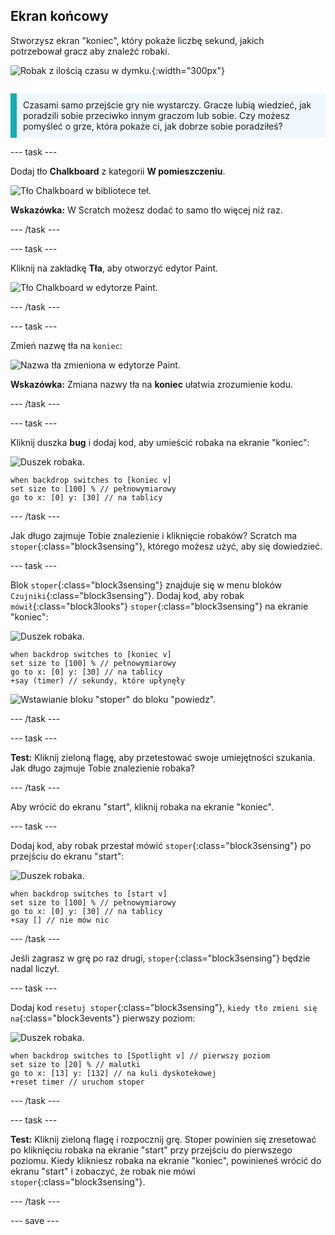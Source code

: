 ## Ekran końcowy

<div style="display: flex; flex-wrap: wrap">
<div style="flex-basis: 200px; flex-grow: 1; margin-right: 15px;">
Stworzysz ekran "koniec", który pokaże liczbę sekund, jakich potrzebował gracz aby znaleźć robaki. 
</div>
<div>

![Robak z ilością czasu w dymku.](images/end-screen.png){:width="300px"}

</div>
</div>

<p style="border-left: solid; border-width:10px; border-color: #0faeb0; background-color: aliceblue; padding: 10px;">
Czasami samo przejście gry nie wystarczy. Gracze lubią wiedzieć, jak poradzili sobie przeciwko innym graczom lub sobie. Czy możesz pomyśleć o grze, która pokaże ci, jak dobrze sobie poradziłeś?</p>

--- task ---

Dodaj tło **Chalkboard** z kategorii **W pomieszczeniu**.

![Tło Chalkboard w bibliotece teł.](images/chalkboard.png)

**Wskazówka:** W Scratch możesz dodać to samo tło więcej niż raz.

--- /task ---

--- task ---

Kliknij na zakładkę **Tła**, aby otworzyć edytor Paint.

![Tło Chalkboard w edytorze Paint.](images/chalkboard2-paint.png)

--- /task ---

--- task ---

Zmień nazwę tła na `koniec`:

![Nazwa tła zmieniona w edytorze Paint.](images/end-screen-name.png)

**Wskazówka:** Zmiana nazwy tła na **koniec** ułatwia zrozumienie kodu.

--- /task ---

--- task ---

Kliknij duszka **bug** i dodaj kod, aby umieścić robaka na ekranie "koniec":

![Duszek robaka.](images/bug-sprite.png)

```blocks3
when backdrop switches to [koniec v]
set size to [100] % // pełnowymiarowy
go to x: [0] y: [30] // na tablicy
```

--- /task ---

Jak długo zajmuje Tobie znalezienie i kliknięcie robaków? Scratch ma `stoper`{:class="block3sensing"}, którego możesz użyć, aby się dowiedzieć.

--- task ---

Blok `stoper`{:class="block3sensing"} znajduje się w menu bloków `Czujniki`{:class="block3sensing"}. Dodaj kod, aby robak `mówił`{:class="block3looks"} `stoper`{:class="block3sensing"} na ekranie "koniec":

![Duszek robaka.](images/bug-sprite.png)

```blocks3
when backdrop switches to [koniec v]
set size to [100] % // pełnowymiarowy
go to x: [0] y: [30] // na tablicy
+say (timer) // sekundy, które upłynęły
```

![Wstawianie bloku "stoper" do bloku "powiedz".](images/inserting-blocks.gif)

--- /task ---

--- task ---

**Test:** Kliknij zieloną flagę, aby przetestować swoje umiejętności szukania. Jak długo zajmuje Tobie znalezienie robaka?

--- /task ---

Aby wrócić do ekranu "start", kliknij robaka na ekranie "koniec".

--- task ---

Dodaj kod, aby robak przestał mówić `stoper`{:class="block3sensing"} po przejściu do ekranu "start":

![Duszek robaka.](images/bug-sprite.png)

```blocks3
when backdrop switches to [start v]
set size to [100] % // pełnowymiarowy
go to x: [0] y: [30] // na tablicy
+say [] // nie mów nic
```

--- /task ---

Jeśli zagrasz w grę po raz drugi, `stoper`{:class="block3sensing"} będzie nadal liczył.

--- task ---

Dodaj kod `resetuj stoper`{:class="block3sensing"}, `kiedy tło zmieni się na`{:class="block3events"} pierwszy poziom:

![Duszek robaka.](images/bug-sprite.png)

```blocks3
when backdrop switches to [Spotlight v] // pierwszy poziom
set size to [20] % // malutki
go to x: [13] y: [132] // na kuli dyskotekowej
+reset timer // uruchom stoper
```

--- /task ---

--- task ---

**Test:** Kliknij zieloną flagę i rozpocznij grę. Stoper powinien się zresetować po kliknięciu robaka na ekranie "start" przy przejściu do pierwszego poziomu. Kiedy klikniesz robaka na ekranie "koniec", powinieneś wrócić do ekranu "start" i zobaczyć, że robak nie mówi `stoper`{:class="block3sensing"}.

--- /task ---

--- save ---
